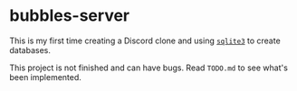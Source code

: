 # bubbles-server

This is my first time creating a Discord clone and using
[`sqlite3`](https://docs.python.org/3.12/library/sqlite3.html)
to create databases.

<!--To interact with the server, you can download
[`bubbles-client`](https://github.com/MayconVinni/bubbles-client).-->

This project is not finished and can have bugs.
Read `TODO.md` to see what's been implemented.
